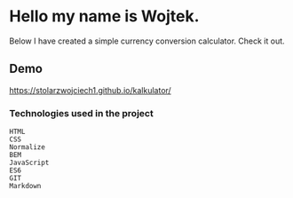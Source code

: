 ﻿# Hello my name is Wojtek.
 
 Below I have created a simple currency conversion calculator. Check it out.
 
 ## Demo
https://stolarzwojciech1.github.io/kalkulator/

### Technologies used in the project

    HTML
    CSS
    Normalize
    BEM
    JavaScript
    ES6
    GIT
    Markdown
